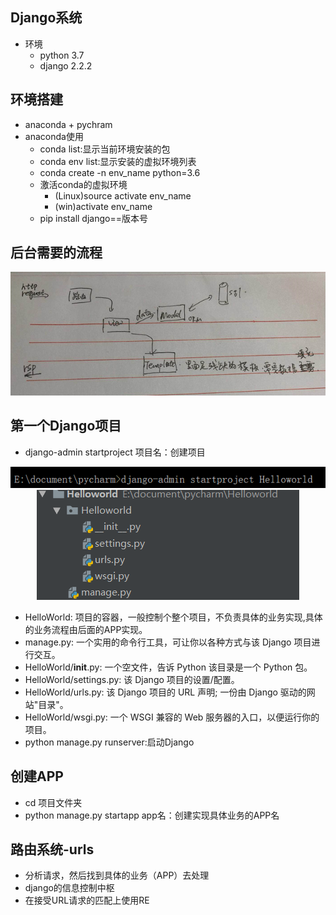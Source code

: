 ## Django系统
- 环境
  - python 3.7
  - django 2.2.2

## 环境搭建
- anaconda + pychram
- anaconda使用
  - conda list:显示当前环境安装的包
  - conda env list:显示安装的虚拟环境列表
  - conda create -n env_name python=3.6
  - 激活conda的虚拟环境
    - (Linux)source activate env_name
    - (win)activate env_name
  - pip install django==版本号
  
 ## 后台需要的流程
<div align="center"><img src="./picture/Django流程图.png" height="" /></div>

 ## 第一个Django项目
 - django-admin startproject 项目名：创建项目
 <div align="center"><img src="./picture/django-admin.png" height="" /></div>
 
 <div align="center"><img src="./picture/Helloworld.png" height="" /></div>
 
- HelloWorld: 项目的容器，一般控制个整个项目，不负责具体的业务实现,具体的业务流程由后面的APP实现。
- manage.py: 一个实用的命令行工具，可让你以各种方式与该 Django 项目进行交互。
- HelloWorld/__init__.py: 一个空文件，告诉 Python 该目录是一个 Python 包。
- HelloWorld/settings.py: 该 Django 项目的设置/配置。
- HelloWorld/urls.py: 该 Django 项目的 URL 声明; 一份由 Django 驱动的网站"目录"。
- HelloWorld/wsgi.py: 一个 WSGI 兼容的 Web 服务器的入口，以便运行你的项目。
- python manage.py runserver:启动Django

## 创建APP
- cd 项目文件夹
- python manage.py startapp app名：创建实现具体业务的APP名

## 路由系统-urls
- 分析请求，然后找到具体的业务（APP）去处理
- django的信息控制中枢
- 在接受URL请求的匹配上使用RE

